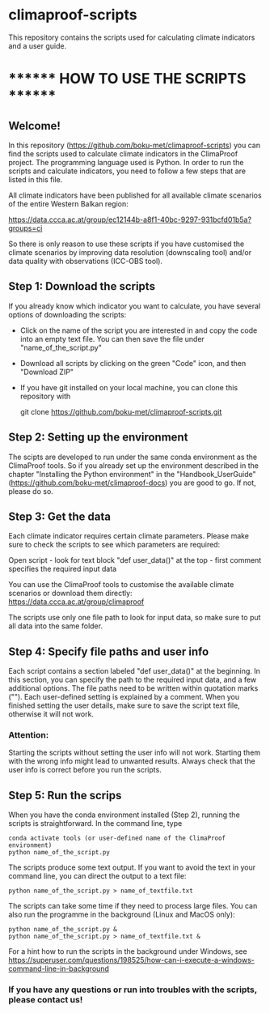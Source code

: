 # climaproof-scripts
This repository contains the scripts used for calculating climate indicators and a user guide.

# ****** HOW TO USE THE SCRIPTS ******

## Welcome!
In this repository (https://github.com/boku-met/climaproof-scripts) you can find the scripts used to calculate climate indicators in the ClimaProof project. The programming language used is Python. In order to run the scripts and calculate indicators, you need to follow a few steps that are listed in this file.

All climate indicators have been published for all available climate scenarios of the entire Western Balkan region:

https://data.ccca.ac.at/group/ec12144b-a8f1-40bc-9297-931bcfd01b5a?groups=ci

So there is only reason to use these scripts if you have customised the climate scenarios by improving data resolution (downscaling tool) and/or data quality with observations (ICC-OBS tool).  

## Step 1: Download the scripts
If you already know which indicator you want to calculate, you have several options of downloading the scripts:

- Click on the name of the script you are interested in and copy the code into an empty text file. You can then save the file under "name_of_the_script.py"
- Download all scripts by clicking on the green "Code" icon, and then "Download ZIP"
- If you have git installed on your local machine, you can clone this repository with


    git clone https://github.com/boku-met/climaproof-scripts.git
  
## Step 2: Setting up the environment
The scipts are developed to run under the same conda environment as the ClimaProof tools. So if you already set up the environment described in the chapter "Installing the Python environment" in the "Handbook_UserGuide" (https://github.com/boku-met/climaproof-docs) you are good to go. If not, please do so. 

## Step 3: Get the data
Each climate indicator requires certain climate parameters. Please make sure to check the scripts to see which parameters are required:

Open script - look for text block "def user_data()" at the top - first comment specifies the required input data

You can use the ClimaProof tools to customise the available climate scenarios or download them directly:
https://data.ccca.ac.at/group/climaproof

The scripts use only one file path to look for input data, so make sure to put all data into the same folder.

## Step 4: Specify file paths and user info
Each script contains a section labeled "def user_data()" at the beginning. In this section, you can specify the path to the required input data, and a few additional options. The file paths need to be written within quotation marks (""). Each user-defined setting is explained by a comment. When you finished setting the user details, make sure to save the script text file, otherwise it will not work.
### Attention:
Starting the scripts without setting the user info will not work. Starting them with the wrong info might lead to unwanted results.
Always check that the user info is correct before you run the scripts.

## Step 5: Run the scrips
When you have the conda environment installed (Step 2), running the scripts is straightforward. In the command line, type

    conda activate tools (or user-defined name of the ClimaProof environment)
    python name_of_the_script.py

The scripts produce some text output. If you want to avoid the text in your command line, you can direct the output to a text file:

    python name_of_the_script.py > name_of_textfile.txt

The scripts can take some time if they need to process large files. You can also run the programme in the background (Linux and MacOS only):

    python name_of_the_script.py &
    python name_of_the_script.py > name_of_textfile.txt &

For a hint how to run the scripts in the background under Windows, see
https://superuser.com/questions/198525/how-can-i-execute-a-windows-command-line-in-background


### If you have any questions or run into troubles with the scripts, please contact us!
